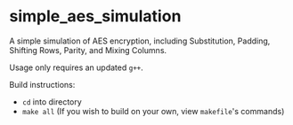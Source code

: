 # simple_aes_simulation
A simple simulation of AES encryption, including Substitution, Padding, Shifting Rows, Parity, and Mixing Columns.

Usage only requires an updated `g++`.

Build instructions:
* `cd` into directory
* `make all` (If you wish to build on your own, view `makefile`'s commands)
